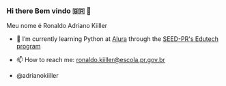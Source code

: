  ### Hi there Bem vindo 🇧🇷 🖖


Meu nome é Ronaldo Adriano Kiiller

- 🌱 I’m currently learning Python at [Alura](https://cursos.alura.com.br/) through the [SEED-PR's Edutech program](https://www.educacao.pr.gov.br/programacao)

- 📫 How to reach me: ronaldo.kiiller@escola.pr.gov.br 

- @adrianokiiller


